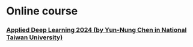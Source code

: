 # Online course

### [Applied Deep Learning 2024 (by Yun-Nung Chen in National Taiwan University)](https://www.csie.ntu.edu.tw/~miulab/f113-adl/)
